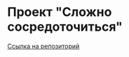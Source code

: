 # Проект "Сложно сосредоточиться"

[Ссылка на репозиторий](git@github.com:BorisovaOlha/slozhno-sosredotochitsya-fd.git)